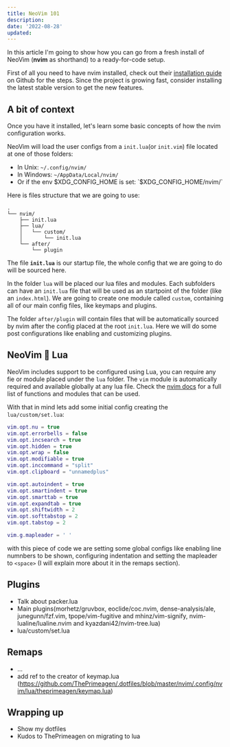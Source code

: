 ```yaml
---
title: NeoVim 101
description:
date: '2022-08-28'
updated:
---
```


In this article I'm going to show how you can go from a fresh install of NeoVim (**nvim** as shorthand) to a ready-for-code setup.

First of all you need to have nvim installed, check out their [installation guide](https://github.com/neovim/neovim/wiki/Installing-Neovim) on Github for the steps. Since the project is growing fast, consider installing the latest stable version to get the new features.

## A bit of context

Once you have it installed, let's learn some basic concepts of how the nvim configuration works.

NeoVim will load the user configs from a `init.lua`(or `init.vim`) file located at one of those folders:

- In Unix: `~/.config/nvim/`
- In Windows: `~/AppData/Local/nvim/`
- Or if the env $XDG_CONFIG_HOME is set: `$XDG_CONFIG_HOME/nvim/`

Here is files structure that we are going to use:

```text --no-lines --no-copy
.
└── nvim/
    ├── init.lua
    ├── lua/
    │   └── custom/
    │       └── init.lua
    └── after/
        └── plugin
```

The file **`init.lua`** is our startup file, the whole config that we are going to do will be sourced here.

In the folder `lua` will be placed our lua files and modules. Each subfolders can have an `init.lua` file that will be used as an startpoint of the folder (like an `index.html`). We are going to create one module called `custom`, containing all of our main config files, like keymaps and plugins.

The folder `after/plugin` will contain files that will be automatically sourced by nvim after the config placed at the root `init.lua`. Here we will do some post configurations like enabling and customizing plugins.

## NeoVim 🤝 Lua

NeoVim includes support to be configured using Lua, you can require any fie or module placed under the `lua` folder. The `vim` module is automatically required and available globally at any lua file. Check the [nvim docs](https://neovim.io/doc/user/lua.html) for a full list of functions and modules that can be used.

With that in mind lets add some initial config creating the `lua/custom/set.lua`:

```lua
vim.opt.nu = true
vim.opt.errorbells = false
vim.opt.incsearch = true
vim.opt.hidden = true
vim.opt.wrap = false
vim.opt.modifiable = true
vim.opt.inccommand = "split"
vim.opt.clipboard = "unnamedplus"

vim.opt.autoindent = true
vim.opt.smartindent = true
vim.opt.smarttab = true
vim.opt.expandtab = true
vim.opt.shiftwidth = 2
vim.opt.softtabstop = 2
vim.opt.tabstop = 2

vim.g.mapleader = ' '
```

with this piece of code we are setting some global configs like enabling line numnbers to be shown, configuring indentation and setting the mapleader to `<space>` (I will explain more about it in the remaps section).

## Plugins

- Talk about packer.lua
- Main plugins(morhetz/gruvbox, eoclide/coc.nvim, dense-analysis/ale, junegunn/fzf.vim, tpope/vim-fugitive and mhinz/vim-signify, nvim-lualine/lualine.nvim and kyazdani42/nvim-tree.lua)
- lua/custom/set.lua

## Remaps

- ...
- add ref to the creator of keymap.lua (https://github.com/ThePrimeagen/.dotfiles/blob/master/nvim/.config/nvim/lua/theprimeagen/keymap.lua)

## Wrapping up

- Show my dotfiles
- Kudos to ThePrimeagen on migrating to lua

